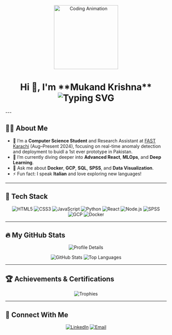 <!---
- 👋 Hi, I’m @MukandKrishna
<!---
MukandKrishna/MukandKrishna is a ✨ special ✨ repository because its `README.md` (this file) appears on your GitHub profile.
You can click the Preview link to take a look at your changes.
--->
<!---
## **Achievements**


![trophy](https://github-profile-trophy.vercel.app/?username=MukandKrishna)


<!-- [![Mukand's GitHub stats](https://github-readme-stats.vercel.app/api?username=MukandKrishna)](https://github.com/MukandKrishna/github-readme-stats)
 -->
<!---
![Mukand's GitHub Stats](https://github-readme-stats.vercel.app/api?username=MukandKrishna&show_icons=true&theme=vue)

![Top Languages Used](https://github-readme-stats.vercel.app/api/top-langs/?username=MukandKrishna&show_icons=true&theme=vue)

<!-- ![Top Languages Used](https://github-readme-stats.vercel.app/api/top-langs/?username=MukandKrishna&show_icons=true&theme=tokyonight) -->
<!---
![Typing SVG](https://readme-typing-svg.demolab.com?font=Exo+2&weight=800&size=23&pause=1000&center=true&vCenter=true&width=435&lines=Hello%2C+This+is+Mukand+Krishna)
-->

<!-- Header Animation -->
<p align="center">
  <img src="https://media.giphy.com/media/3oEjI6SIIHBdRxXI40/giphy.gif" alt="Coding Animation" width="200"/>
</p>

<h1 align="center">
  Hi 👋, I'm **Mukand Krishna** <br/>
  <img src="https://readme-typing-svg.demolab.com?font=Exo+2&weight=800&size=32&pause=1000&center=true&vCenter=true&width=500&lines=CS+Enthusiast;Research+Assistant;Dev+|+Learner+|+Maker" alt="Typing SVG"/>
</h1>
---

## 🙋‍♂️ About Me

- 🔭 I’m a **Computer Science Student** and Research Assistant at [FAST Karachi](https://www.nu.edu.pk/) (Aug–Present 2024), focusing on real-time anomaly detection and deployment to buidl a 1st ever prototype in Pakistan.  
- 🌱 I’m currently diving deeper into **Advanced React**, **MLOps**, and **Deep Learning**.  
- 💬 Ask me about **Docker**, **GCP**, **SQL**, **SPSS**, and **Data Visualization**.  
- ⚡ Fun fact: I speak **Italian** and love exploring new languages!

---

## 🚀 Tech Stack

<p align="center">
  <img src="https://img.shields.io/badge/HTML5-E34F26?style=for-the-badge&logo=html5&logoColor=white" alt="HTML5"/>
  <img src="https://img.shields.io/badge/CSS3-1572B6?style=for-the-badge&logo=css3&logoColor=white" alt="CSS3"/>
  <img src="https://img.shields.io/badge/JavaScript-F7DF1E?style=for-the-badge&logo=javascript&logoColor=black" alt="JavaScript"/>
  <img src="https://img.shields.io/badge/Python-3776AB?style=for-the-badge&logo=python&logoColor=white" alt="Python"/>
  <img src="https://img.shields.io/badge/React-61DAFB?style=for-the-badge&logo=react&logoColor=black" alt="React"/>
  <img src="https://img.shields.io/badge/Node.js-339933?style=for-the-badge&logo=nodedotjs&logoColor=white" alt="Node.js"/>
  <img src="https://img.shields.io/badge/SPSS-50B3C7?style=for-the-badge&logo=spss&logoColor=white" alt="SPSS"/>
  <img src="https://img.shields.io/badge/GCP-4285F4?style=for-the-badge&logo=googlecloud&logoColor=white" alt="GCP"/>
  <img src="https://img.shields.io/badge/Docker-2496ED?style=for-the-badge&logo=docker&logoColor=white" alt="Docker"/>
</p>

---

## 🔥 My GitHub Stats

<p align="center">
  <img src="https://github-profile-summary-cards.vercel.app/api/cards/profile-details?username=MukandKrishna&theme=vue" alt="Profile Details"/>
</p>
<p align="center">
  <img src="https://github-readme-stats.vercel.app/api?username=MukandKrishna&show_icons=true&theme=vue" alt="GitHub Stats"/>
  <img src="https://github-readme-stats.vercel.app/api/top-langs/?username=MukandKrishna&layout=compact&theme=vue" alt="Top Languages"/>
</p>

---

## 🏆 Achievements & Certifications

<p align="center">
  <img src="https://github-profile-trophy.vercel.app/?username=MukandKrishna&theme=radical&no-frame=true" alt="Trophies"/>
</p>

---

## 🤝 Connect With Me

<p align="center">
  <a href="https://www.linkedin.com/in/beingkrishna"><img src="https://img.shields.io/badge/LinkedIn-BeingKrishna-blue?style=for-the-badge" alt="LinkedIn"/></a>
  <a href="mailto:youremail@example.com"><img src="https://img.shields.io/badge/Email-youremail%40example.com-red?style=for-the-badge" alt="Email"/></a>
</p>
